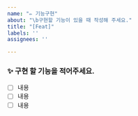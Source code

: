 ```yaml
---
name: "✏️ 기능구현"
about: "\b구현할 기능이 있을 때 작성해 주세요."
title: "[Feat]"
labels: ''
assignees: ''

---
```


### ✨ 구현 할 기능을 적어주세요.
- [ ] 내용
- [ ] 내용
- [ ] 내용
